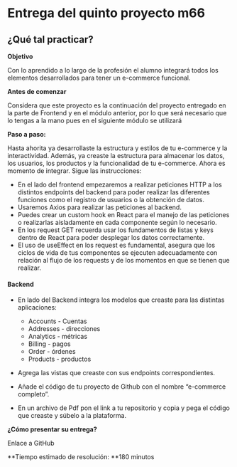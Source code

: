 # Entrega del quinto proyecto m66

## ¿Qué tal practicar?

**Objetivo**

Con lo aprendido a lo largo de la profesión el alumno integrará todos los elementos desarrollados para tener un e-commerce funcional.

**Antes de comenzar**

Considera que este proyecto es la continuación del proyecto entregado en la parte de Frontend y en el módulo anterior, por lo que será necesario que lo tengas a la mano pues en el siguiente módulo se utilizará

**Paso a paso:**

Hasta ahorita ya desarrollaste la estructura y estilos de tu e-commerce y la interactividad. Además, ya creaste la estructura para almacenar los datos, los usuarios, los productos y la funcionalidad de tu e-commerce. Ahora es momento de integrar. Sigue las instrucciones:

* En el lado del frontend empezaremos a realizar peticiones HTTP a los distintos endpoints del backend para poder realizar las diferentes funciones como el registro de usuarios o la obtención de datos.
* Usaremos Axios para realizar las peticiones al backend.
* Puedes crear un custom hook en React para el manejo de las peticiones o realizarlas aisladamente en cada componente según lo necesario.
* En los request GET recuerda usar los fundamentos de listas y keys dentro de React para poder desplegar los datos correctamente.
* El uso de useEffect en los request es fundamental, asegura que los ciclos de vida de tus componentes se ejecuten adecuadamente con relación al flujo de los requests y de los momentos en que se tienen que realizar.

#### Backend

* En lado del Backend integra los modelos que creaste para las distintas aplicaciones:

  * Accounts - Cuentas
  * Addresses - direcciones
  * Analytics - métricas
  * Billing - pagos
  * Order - órdenes
  * Products - productos
* Agrega las vistas que creaste con sus endpoints correspondientes.
* Añade el código de tu proyecto de Github con el nombre “e-commerce completo”.
* En un archivo de Pdf pon el link a tu repositorio y copia y pega el código que creaste y súbelo a la plataforma.

**¿Cómo presentar su entrega?**

Enlace a GitHub

**Tiempo estimado de resolución: **180 minutos
